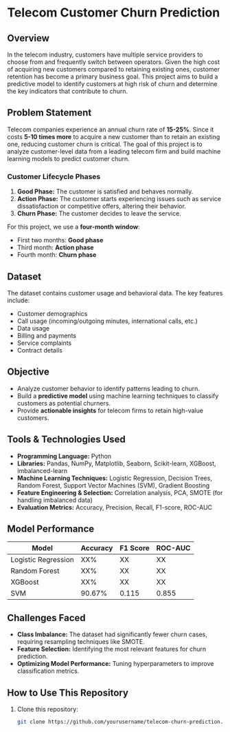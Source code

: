 # Telecom Customer Churn Prediction

## Overview
In the telecom industry, customers have multiple service providers to choose from and frequently switch between operators. Given the high cost of acquiring new customers compared to retaining existing ones, customer retention has become a primary business goal. This project aims to build a predictive model to identify customers at high risk of churn and determine the key indicators that contribute to churn.

## Problem Statement
Telecom companies experience an annual churn rate of **15-25%**. Since it costs **5-10 times more** to acquire a new customer than to retain an existing one, reducing customer churn is critical. The goal of this project is to analyze customer-level data from a leading telecom firm and build machine learning models to predict customer churn.

### Customer Lifecycle Phases
1. **Good Phase:** The customer is satisfied and behaves normally.
2. **Action Phase:** The customer starts experiencing issues such as service dissatisfaction or competitive offers, altering their behavior.
3. **Churn Phase:** The customer decides to leave the service.

For this project, we use a **four-month window**:
- First two months: **Good phase**
- Third month: **Action phase**
- Fourth month: **Churn phase**

## Dataset
The dataset contains customer usage and behavioral data. The key features include:
- Customer demographics
- Call usage (incoming/outgoing minutes, international calls, etc.)
- Data usage
- Billing and payments
- Service complaints
- Contract details

## Objective
- Analyze customer behavior to identify patterns leading to churn.
- Build a **predictive model** using machine learning techniques to classify customers as potential churners.
- Provide **actionable insights** for telecom firms to retain high-value customers.

## Tools & Technologies Used
- **Programming Language:** Python
- **Libraries:** Pandas, NumPy, Matplotlib, Seaborn, Scikit-learn, XGBoost, imbalanced-learn
- **Machine Learning Techniques:** Logistic Regression, Decision Trees, Random Forest, Support Vector Machines (SVM), Gradient Boosting
- **Feature Engineering & Selection:** Correlation analysis, PCA, SMOTE (for handling imbalanced data)
- **Evaluation Metrics:** Accuracy, Precision, Recall, F1-score, ROC-AUC

## Model Performance
| Model | Accuracy | F1 Score | ROC-AUC |
|--------|------------|------------|------------|
| Logistic Regression | XX% | XX | XX |
| Random Forest | XX% | XX | XX |
| XGBoost | XX% | XX | XX |
| SVM | 90.67% | 0.115 | 0.855 |

## Challenges Faced
- **Class Imbalance:** The dataset had significantly fewer churn cases, requiring resampling techniques like SMOTE.
- **Feature Selection:** Identifying the most relevant features for churn prediction.
- **Optimizing Model Performance:** Tuning hyperparameters to improve classification metrics.

## How to Use This Repository
1. Clone this repository:
   ```bash
   git clone https://github.com/yourusername/telecom-churn-prediction.git
